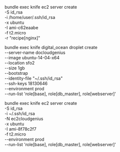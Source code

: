 bundle exec knife ec2 server create \
       -S id_rsa \
       -i /home/user/.ssh/id_rsa \
       -x ubuntu \
       -I ami-c62eaabe \
       -f t2.micro \
       -r "recipe[nginx]"

bundle exec knife digital_ocean droplet create \
    --server-name docloudgenius \
    --image ubuntu-14-04-x64 \
    --location sfo2 \
    --size 1gb \
    --bootstrap \
    --identity-file "~/.ssh/id_rsa" \
    --ssh-keys 18130646 \
    --environment prod \
    --run-list 'role[base], role[db_master], role[webserver]'

bundle exec knife ec2 server create \
      -S id_rsa \
      -i ~/.ssh/id_rsa \
      -N ec2cloudgenius \
      -x ubuntu \
      -I ami-8f78c2f7 \
      -f t2.micro \
      --environment prod \
      --run-list 'role[base], role[db_master], role[webserver]'
